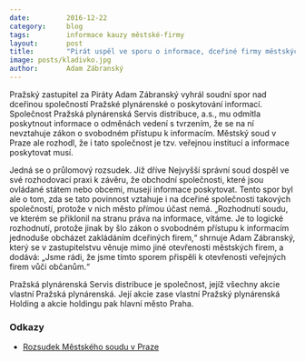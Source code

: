 ```yaml
---
date:         2016-12-22
category:     blog
tags:         informace kauzy městské-firmy 
layout:       post
title:        "Pirát uspěl ve sporu o informace, dceřiné firmy městských firem je musejí poskytovat" 
image: posts/kladivko.jpg
author:       Adam Zábranský
---
```


Pražský zastupitel za Piráty Adam Zábranský vyhrál soudní spor nad dceřinou společností Pražské plynárenské o poskytování informací. Společnost Pražská plynárenská Servis distribuce, a.s., mu odmítla poskytnout informace o odměnách vedení s tvrzením, že se na ní nevztahuje zákon o svobodném přístupu k informacím. Městský soud v Praze ale rozhodl, že i tato společnost je tzv. veřejnou institucí a informace poskytovat musí.

Jedná se o průlomový rozsudek. Již dříve Nejvyšší správní soud dospěl ve své rozhodovací praxi k závěru, že obchodní společnosti, které jsou ovládané státem nebo obcemi, musejí informace poskytovat. Tento spor byl ale o tom, zda se tato povinnost vztahuje i na dceřiné společnosti takových společností, protože v nich město přímou účast nemá. „Rozhodnutí soudu, ve kterém se přiklonil na stranu práva na informace, vítáme. Je to logické rozhodnutí, protože jinak by šlo zákon o svobodném přístupu k informacím jednoduše obcházet zakládáním dceřiných firem,“ shrnuje Adam Zábranský, který se v zastupitelstvu věnuje mimo jiné otevřenosti městských firem, a dodává: „Jsme rádi, že jsme tímto sporem přispěli k otevřenosti veřejných firem vůči občanům.“

Pražská plynárenská Servis distribuce je společnost, jejíž všechny akcie vlastní Pražská plynárenská. Její akcie zase vlastní Pražský plynárenská Holding a akcie holdingu pak hlavní město Praha.

### Odkazy 

* [Rozsudek Městského soudu v Praze](https://github.com/pirati-cz/KlubPraha/blob/master/spisy/2015/38-odmeny-ppservisdistribuce/6-rozsudek/9A_191_2015_22.pdf)
